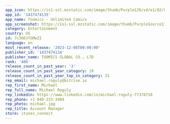 ```yaml
---
app_icon: https://is1-ssl.mzstatic.com/image/thumb/Purple126/v4/e1/82/91/e182915f-e572-a765-5cd9-725e1197ccc6/AppIcon-0-0-1x_U007emarketing-0-7-0-0-85-220.png/1024x1024bb.png
app_id: '1437474135'
app_name: Toomics - Unlimited Comics
app_screenshot: https://is1-ssl.mzstatic.com/image/thumb/PurpleSource114/v4/ba/30/c1/ba30c1c4-c52b-1fd6-3a0b-65228100c9ee/aa7382d4-2795-49e2-896e-657c2a508dd4_EN-iphoneX_01.png/1242x2688bb.png
category: Entertainment
country: US
id: 7c36DJfGMwZI
language: en
most_recent_release: '2023-12-06T00:00:00'
publisher_id: '1437474134'
publisher_name: TOOMICS GLOBAL CO., LTD
rank: '406'
release_count_in_past_year: '3'
release_count_in_past_year_category: 10
release_count_in_past_year_top_in_category: 31
rep_email: michael.roguly@bitrise.io
rep_first_name: Michael
rep_full_name: Michael Roguly
rep_linkedin: https://www.linkedin.com/in/michael-roguly-77376710
rep_phone: +1 949-233-3404
rep_photo: michael.jpg
rep_title: Account Manager
store: itunes_connect
---
```

